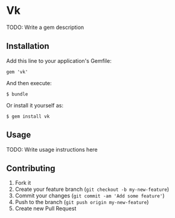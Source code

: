 # Vk

TODO: Write a gem description

## Installation

Add this line to your application's Gemfile:

    gem 'vk'

And then execute:

    $ bundle

Or install it yourself as:

    $ gem install vk

## Usage

TODO: Write usage instructions here

## Contributing

1. Fork it
2. Create your feature branch (`git checkout -b my-new-feature`)
3. Commit your changes (`git commit -am 'Add some feature'`)
4. Push to the branch (`git push origin my-new-feature`)
5. Create new Pull Request
